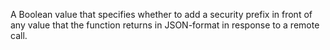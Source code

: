 A Boolean value that specifies whether to add a security prefix in front of any value that the function returns in JSON-format in response to a remote call.